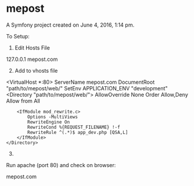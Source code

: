 mepost
======

A Symfony project created on June 4, 2016, 1:14 pm.


To Setup:

1) Edit Hosts File

127.0.0.1  mepost.com

2) Add to vhosts file

<VirtualHost *:80>
    ServerName mepost.com
    DocumentRoot "path/to/mepost/web/"
    SetEnv APPLICATION_ENV "development"
    <Directory "path/to/mepost/web/">
        AllowOverride None
        Order Allow,Deny
        Allow from All

        <IfModule mod_rewrite.c>
            Options -MultiViews
            RewriteEngine On
            RewriteCond %{REQUEST_FILENAME} !-f
            RewriteRule ^(.*)$ app_dev.php [QSA,L]
        </IfModule>
    </Directory>
</VirtualHost>

3)

Run apache (port 80) and check on browser:

mepost.com
